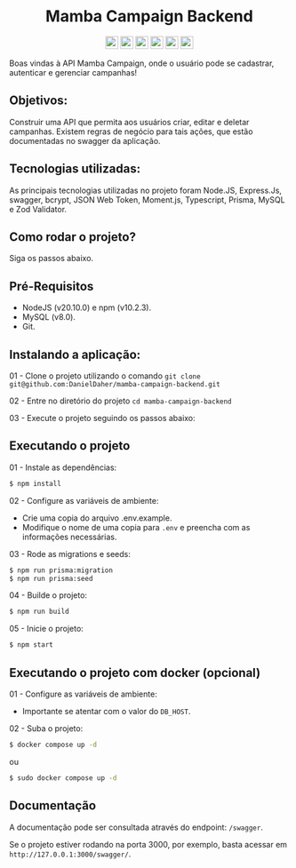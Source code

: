 <h1 align="center">Mamba Campaign Backend</h1>
<div align="center">
  <img width="auto" height="23em" src="https://img.shields.io/badge/TypeScript-323330?style=flat&logo=TypeScript">
  <img width="auto" height="23em" src="https://img.shields.io/badge/Node.js-323330?style=flat&logo=Node.js">
  <img width="auto" height="23em" src="https://img.shields.io/badge/Express.js-323330?style=flat&logo=express">
  <img width="auto" height="23em" src="https://img.shields.io/badge/Prisma-323330?style=flat&logo=Prisma">
  <img width="auto" height="23em" src="https://img.shields.io/badge/MySQL-323330?style=flate&logo=mysql">
  <img width="auto" height="23em" src="https://img.shields.io/badge/Vitest-323330?style=flat&logo=vitest">
</div>

Boas vindas à API Mamba Campaign, onde o usuário pode se cadastrar, autenticar e gerenciar campanhas!

## Objetivos:

Construir uma API que permita aos usuários criar, editar e deletar campanhas. Existem regras de negócio para tais ações, que estão documentadas no swagger da aplicação.

## Tecnologias utilizadas:

As principais tecnologias utilizadas no projeto foram Node.JS, Express.Js, swagger, bcrypt, JSON Web Token, Moment.js, Typescript, Prisma, MySQL e Zod Validator.

## Como rodar o projeto?

Siga os passos abaixo.

## Pré-Requisitos

  * NodeJS (v20.10.0) e npm (v10.2.3).
  * MySQL (v8.0).
  * Git.

## Instalando a aplicação:

01 - Clone o projeto utilizando o comando `git clone git@github.com:DanielDaher/mamba-campaign-backend.git`

02 - Entre no diretório do projeto `cd mamba-campaign-backend`

03 - Execute o projeto seguindo os passos abaixo:

## Executando o projeto

01 - Instale as dependências:
```bash
$ npm install
```

02 - Configure as variáveis de ambiente:
  - Crie uma copia do arquivo .env.example.
  - Modifique o nome de uma copia para `.env` e preencha com as informações necessárias.

03 - Rode as migrations e seeds:
```bash
$ npm run prisma:migration
$ npm run prisma:seed
```

04 - Builde o projeto:
```bash
$ npm run build
```

05 - Inicie o projeto:
```bash
$ npm start
```

## Executando o projeto com docker (opcional)

01 - Configure as variáveis de ambiente:
  - Importante se atentar com o valor do `DB_HOST`.

02 - Suba o projeto:
```bash
$ docker compose up -d
```

ou 
```bash
$ sudo docker compose up -d
```

## Documentação

A documentação pode ser consultada através do endpoint: `/swagger`.

Se o projeto estiver rodando na porta 3000, por exemplo, basta acessar em `http://127.0.0.1:3000/swagger/`.
